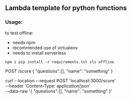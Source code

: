 ## Lambda template for python functions

### Usage:

to test offline:
 - needs npm
 - recommended use of virtualenv
 - needs to install serverless 

``
  npm i
  pip install -r requirements.txt
  sls offline
``

POST /score
{
	"questions":[],
	"name": "something"
}


curl --location --request POST 'localhost:3000/score' \
--header 'Content-Type: application/json' \
--data-raw '{
	"questions":[],
	"name": "something"
}'

